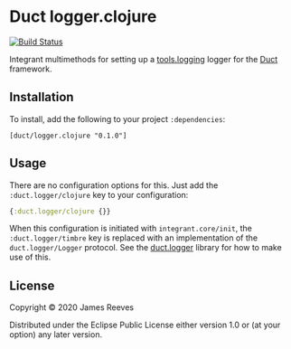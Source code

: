 # Duct logger.clojure

[![Build Status](https://travis-ci.org/duct-framework/logger.clojure.svg?branch=master)](https://travis-ci.org/duct-framework/logger.clojure)

Integrant multimethods for setting up a [tools.logging][] logger for
the [Duct][] framework.

[tools.logging]: https://github.com/clojure/tools.logging
[duct]: https://github.com/duct-framework/duct

## Installation

To install, add the following to your project `:dependencies`:

    [duct/logger.clojure "0.1.0"]

## Usage

There are no configuration options for this. Just add the
`:duct.logger/clojure` key to your configuration:

```clojure
{:duct.logger/clojure {}}
```

When this configuration is initiated with `integrant.core/init`, the
`:duct.logger/timbre` key is replaced with an implementation of the
`duct.logger/Logger` protocol. See the [duct.logger][] library for how
to make use of this.

[duct.logger]: https://github.com/duct-framework/logger

## License

Copyright © 2020 James Reeves

Distributed under the Eclipse Public License either version 1.0 or (at
your option) any later version.
